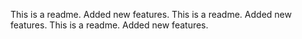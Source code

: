 This is a readme.
Added new features.
This is a readme.
Added new features.
This is a readme.
Added new features.
